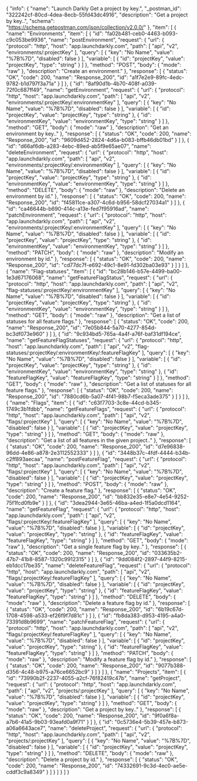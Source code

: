 {
  "info": {
    "name": "Launch Darkly Get a project by key.",
    "_postman_id": "322242cf-80cd-4dea-8ecb-55fd43dc4916",
    "description": "Get a project by key..",
    "schema": "https://schema.getpostman.com/json/collection/v2.0.0/"
  },
  "item": [
    {
      "name": "Environments",
      "item": [
        {
          "id": "fa02b481-ceb0-4463-b093-c9c053be9936",
          "name": "postEnvironment",
          "request": {
            "url": {
              "protocol": "http",
              "host": "app.launchdarkly.com",
              "path": [
                "api",
                "v2",
                "environments/:projectKey"
              ],
              "query": [
                {
                  "key": "No Name",
                  "value": "%7B%7D",
                  "disabled": false
                }
              ],
              "variable": [
                {
                  "id": "projectKey",
                  "value": "projectKey",
                  "type": "string"
                }
              ]
            },
            "method": "POST",
            "body": {
              "mode": "raw"
            },
            "description": "Create an environment."
          },
          "response": [
            {
              "status": "OK",
              "code": 200,
              "name": "Response_200",
              "id": "a1f7e2e9-89fc-4edc-9782-b1d797f3a71a"
            }
          ]
        },
        {
          "id": "8af90d1b-4b70-408f-a039-72f0c687ff49",
          "name": "getEnvironment",
          "request": {
            "url": {
              "protocol": "http",
              "host": "app.launchdarkly.com",
              "path": [
                "api",
                "v2",
                "environments/:projectKey/:environmentKey"
              ],
              "query": [
                {
                  "key": "No Name",
                  "value": "%7B%7D",
                  "disabled": false
                }
              ],
              "variable": [
                {
                  "id": "projectKey",
                  "value": "projectKey",
                  "type": "string"
                },
                {
                  "id": "environmentKey",
                  "value": "environmentKey",
                  "type": "string"
                }
              ]
            },
            "method": "GET",
            "body": {
              "mode": "raw"
            },
            "description": "Get an environment by key.."
          },
          "response": [
            {
              "status": "OK",
              "code": 200,
              "name": "Response_200",
              "id": "9609d452-2824-4d6a-b083-bffb46db01bd"
            }
          ]
        },
        {
          "id": "d66af6db-a283-4ebc-89ed-ab5f9e65ae07",
          "name": "deleteEnvironment",
          "request": {
            "url": {
              "protocol": "http",
              "host": "app.launchdarkly.com",
              "path": [
                "api",
                "v2",
                "environments/:projectKey/:environmentKey"
              ],
              "query": [
                {
                  "key": "No Name",
                  "value": "%7B%7D",
                  "disabled": false
                }
              ],
              "variable": [
                {
                  "id": "projectKey",
                  "value": "projectKey",
                  "type": "string"
                },
                {
                  "id": "environmentKey",
                  "value": "environmentKey",
                  "type": "string"
                }
              ]
            },
            "method": "DELETE",
            "body": {
              "mode": "raw"
            },
            "description": "Delete an environment by id."
          },
          "response": [
            {
              "status": "OK",
              "code": 200,
              "name": "Response_200",
              "id": "f45811ce-a307-4c6d-b956-58dcf27034a1"
            }
          ]
        },
        {
          "id": "ca46644b-b690-414c-a13e-fed7f95916ad",
          "name": "patchEnvironment",
          "request": {
            "url": {
              "protocol": "http",
              "host": "app.launchdarkly.com",
              "path": [
                "api",
                "v2",
                "environments/:projectKey/:environmentKey"
              ],
              "query": [
                {
                  "key": "No Name",
                  "value": "%7B%7D",
                  "disabled": false
                }
              ],
              "variable": [
                {
                  "id": "projectKey",
                  "value": "projectKey",
                  "type": "string"
                },
                {
                  "id": "environmentKey",
                  "value": "environmentKey",
                  "type": "string"
                }
              ]
            },
            "method": "PATCH",
            "body": {
              "mode": "raw"
            },
            "description": "Modify an environment by id."
          },
          "response": [
            {
              "status": "OK",
              "code": 200,
              "name": "Response_200",
              "id": "cd77dc7f-e692-49c1-8e91-fd302ba03e93"
            }
          ]
        }
      ]
    },
    {
      "name": "Flag-statuses",
      "item": [
        {
          "id": "bc28b146-b57e-4499-ba00-1e3d67176068",
          "name": "getFeatureFlagStatus",
          "request": {
            "url": {
              "protocol": "http",
              "host": "app.launchdarkly.com",
              "path": [
                "api",
                "v2",
                "flag-statuses/:projectKey/:environmentKey"
              ],
              "query": [
                {
                  "key": "No Name",
                  "value": "%7B%7D",
                  "disabled": false
                }
              ],
              "variable": [
                {
                  "id": "projectKey",
                  "value": "projectKey",
                  "type": "string"
                },
                {
                  "id": "environmentKey",
                  "value": "environmentKey",
                  "type": "string"
                }
              ]
            },
            "method": "GET",
            "body": {
              "mode": "raw"
            },
            "description": "Get a list of statuses for all feature flags."
          },
          "response": [
            {
              "status": "OK",
              "code": 200,
              "name": "Response_200",
              "id": "7e05b844-5a70-4277-854d-bc3df073e960"
            }
          ]
        },
        {
          "id": "9c934bd5-765a-4a4f-a76f-baf31df194ce",
          "name": "getFeatureFlagStatuses",
          "request": {
            "url": {
              "protocol": "http",
              "host": "app.launchdarkly.com",
              "path": [
                "api",
                "v2",
                "flag-statuses/:projectKey/:environmentKey/:featureFlagKey"
              ],
              "query": [
                {
                  "key": "No Name",
                  "value": "%7B%7D",
                  "disabled": false
                }
              ],
              "variable": [
                {
                  "id": "projectKey",
                  "value": "projectKey",
                  "type": "string"
                },
                {
                  "id": "environmentKey",
                  "value": "environmentKey",
                  "type": "string"
                },
                {
                  "id": "featureFlagKey",
                  "value": "featureFlagKey",
                  "type": "string"
                }
              ]
            },
            "method": "GET",
            "body": {
              "mode": "raw"
            },
            "description": "Get a list of statuses for all feature flags."
          },
          "response": [
            {
              "status": "OK",
              "code": 200,
              "name": "Response_200",
              "id": "7880cd6b-5a07-4f41-98b7-f5eca3ade375"
            }
          ]
        }
      ]
    },
    {
      "name": "Flags",
      "item": [
        {
          "id": "c63f7703-3c8e-44cd-b345-1749c3b1fdbb",
          "name": "getFeatureFlags",
          "request": {
            "url": {
              "protocol": "http",
              "host": "app.launchdarkly.com",
              "path": [
                "api",
                "v2",
                "flags/:projectKey"
              ],
              "query": [
                {
                  "key": "No Name",
                  "value": "%7B%7D",
                  "disabled": false
                }
              ],
              "variable": [
                {
                  "id": "projectKey",
                  "value": "projectKey",
                  "type": "string"
                }
              ]
            },
            "method": "GET",
            "body": {
              "mode": "raw"
            },
            "description": "Get a list of all features in the given project.."
          },
          "response": [
            {
              "status": "OK",
              "code": 200,
              "name": "Response_200",
              "id": "d7e96838-96dd-4e86-a878-2e3112552333"
            }
          ]
        },
        {
          "id": "3448b37c-4fdf-4444-b34b-c2ff893aecaa",
          "name": "postFeatureFlag",
          "request": {
            "url": {
              "protocol": "http",
              "host": "app.launchdarkly.com",
              "path": [
                "api",
                "v2",
                "flags/:projectKey"
              ],
              "query": [
                {
                  "key": "No Name",
                  "value": "%7B%7D",
                  "disabled": false
                }
              ],
              "variable": [
                {
                  "id": "projectKey",
                  "value": "projectKey",
                  "type": "string"
                }
              ]
            },
            "method": "POST",
            "body": {
              "mode": "raw"
            },
            "description": "Create a feature flag."
          },
          "response": [
            {
              "status": "OK",
              "code": 200,
              "name": "Response_200",
              "id": "bb832e35-e8e7-4e54-9252-75f1fcd0fb9e"
            }
          ]
        },
        {
          "id": "3dea2944-3e65-46ba-a4ed-1f5a0dcd1164",
          "name": "getFeatureFlag",
          "request": {
            "url": {
              "protocol": "http",
              "host": "app.launchdarkly.com",
              "path": [
                "api",
                "v2",
                "flags/:projectKey/:featureFlagKey"
              ],
              "query": [
                {
                  "key": "No Name",
                  "value": "%7B%7D",
                  "disabled": false
                }
              ],
              "variable": [
                {
                  "id": "projectKey",
                  "value": "projectKey",
                  "type": "string"
                },
                {
                  "id": "featureFlagKey",
                  "value": "featureFlagKey",
                  "type": "string"
                }
              ]
            },
            "method": "GET",
            "body": {
              "mode": "raw"
            },
            "description": "Get a single feature flag by key.."
          },
          "response": [
            {
              "status": "OK",
              "code": 200,
              "name": "Response_200",
              "id": "033635b2-47b7-41b8-8587-1320c9912315"
            }
          ]
        },
        {
          "id": "9dd084f2-2897-44f9-8215-eb1dcc17be35",
          "name": "deleteFeatureFlag",
          "request": {
            "url": {
              "protocol": "http",
              "host": "app.launchdarkly.com",
              "path": [
                "api",
                "v2",
                "flags/:projectKey/:featureFlagKey"
              ],
              "query": [
                {
                  "key": "No Name",
                  "value": "%7B%7D",
                  "disabled": false
                }
              ],
              "variable": [
                {
                  "id": "projectKey",
                  "value": "projectKey",
                  "type": "string"
                },
                {
                  "id": "featureFlagKey",
                  "value": "featureFlagKey",
                  "type": "string"
                }
              ]
            },
            "method": "DELETE",
            "body": {
              "mode": "raw"
            },
            "description": "Delete a feature flag by id."
          },
          "response": [
            {
              "status": "OK",
              "code": 200,
              "name": "Response_200",
              "id": "6b19c67d-1708-4598-a533-ef26f9f7d81c"
            }
          ]
        },
        {
          "id": "fb8da383-d953-4195-a4a0-73391d8b9699",
          "name": "patchFeatureFlag",
          "request": {
            "url": {
              "protocol": "http",
              "host": "app.launchdarkly.com",
              "path": [
                "api",
                "v2",
                "flags/:projectKey/:featureFlagKey"
              ],
              "query": [
                {
                  "key": "No Name",
                  "value": "%7B%7D",
                  "disabled": false
                }
              ],
              "variable": [
                {
                  "id": "projectKey",
                  "value": "projectKey",
                  "type": "string"
                },
                {
                  "id": "featureFlagKey",
                  "value": "featureFlagKey",
                  "type": "string"
                }
              ]
            },
            "method": "PATCH",
            "body": {
              "mode": "raw"
            },
            "description": "Modify a feature flag by id."
          },
          "response": [
            {
              "status": "OK",
              "code": 200,
              "name": "Response_200",
              "id": "9077b388-d356-4c48-b975-a76ce6652bc9"
            }
          ]
        }
      ]
    },
    {
      "name": "Projects",
      "item": [
        {
          "id": "73990b2f-2237-4055-a2cf-76f82419c47b",
          "name": "getProject",
          "request": {
            "url": {
              "protocol": "http",
              "host": "app.launchdarkly.com",
              "path": [
                "api",
                "v2",
                "projects/:projectKey"
              ],
              "query": [
                {
                  "key": "No Name",
                  "value": "%7B%7D",
                  "disabled": false
                }
              ],
              "variable": [
                {
                  "id": "projectKey",
                  "value": "projectKey",
                  "type": "string"
                }
              ]
            },
            "method": "GET",
            "body": {
              "mode": "raw"
            },
            "description": "Get a project by key.."
          },
          "response": [
            {
              "status": "OK",
              "code": 200,
              "name": "Response_200",
              "id": "9f0a6f8a-a7b6-41a5-9b03-93eafd0a9f71"
            }
          ]
        },
        {
          "id": "0c5736e4-5b39-457e-b873-a06a6643ace7",
          "name": "deleteProject",
          "request": {
            "url": {
              "protocol": "http",
              "host": "app.launchdarkly.com",
              "path": [
                "api",
                "v2",
                "projects/:projectKey"
              ],
              "query": [
                {
                  "key": "No Name",
                  "value": "%7B%7D",
                  "disabled": false
                }
              ],
              "variable": [
                {
                  "id": "projectKey",
                  "value": "projectKey",
                  "type": "string"
                }
              ]
            },
            "method": "DELETE",
            "body": {
              "mode": "raw"
            },
            "description": "Delete a project by id."
          },
          "response": [
            {
              "status": "OK",
              "code": 200,
              "name": "Response_200",
              "id": "74332691-9c3d-4ec0-ae5e-cddf3c9a8349"
            }
          ]
        }
      ]
    }
  ]
}
